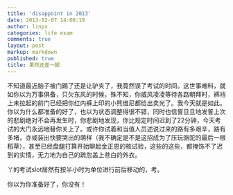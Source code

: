 ```yaml
---
title: 'disappoint in 2013'
date: 2013-02-07 14:00:19
author: linpx
categories: life exam
comments: true
layout: post
markup: markdown
published: true
title: 果然还差一脚
---
```

不知道最近脑子被门踢了还是让驴夹了，我竟然误了考试的时间。这世事难料，就如你以为万事俱备，只欠东风的时候，殊不知，你威风凌凌等待各路朝拜时，裤裆上未拉起的前门已经把你红内裤上印的小熊维尼都给出卖光了。我今天就是如此。你以为什么都准备的好了，也以为状态调整得很不错，同时也信誓旦旦地发誓上次的悲剧绝对不会再发生时，你悲剧地发现，你比规定时间迟到了22分钟，今天考试的大门永远地替你关上了。或许你试着和当值人员述说过来的路有多艰辛，路有多堵，亦或装出快要哭出的萌样（我不确定是不是这招成为了压玩骆驼的最后一根稻草），甚至已经盘腿打算开始聊起金正恩的核试验，这些的这些，都掩饰不了迟到的实情，无力地为自己的疏忽盖上苍白的外衣。

丫的考试slot居然有按半小时为单位进行前后移动的，考。

你以为你准备好了，你没有！
